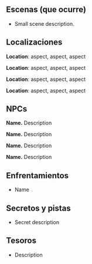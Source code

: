 ## Escenas (que ocurre)

- Small scene description.

## Localizaciones

**Location**: aspect, aspect, aspect

**Location**: aspect, aspect, aspect

**Location**: aspect, aspect, aspect

**Location**: aspect, aspect, aspect

## NPCs

**Name.** Description

**Name.** Description

**Name.** Description

**Name.** Description

## Enfrentamientos

- Name

## Secretos y pistas

- Secret description

## Tesoros

- Description